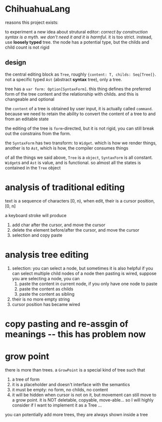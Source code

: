 # ChihuahuaLang


reasons this project exists:

to experiment a new idea about strutural editor: *correct by construction syntax is a myth. we don't need it and it is harmful*. it is too strict. instead, use **loosely typed** tree. the node has a potential type, but the childs and child count is not rigid


## design


the central editing block as `Tree`, roughly `{content: T, childs: Seq[Tree]}`. not a specific typed `Ast`
 (abstract **syntax** tree), only a tree.

tree has a `var form: Option[SyntaxForm]`. this thing defines the preferred form of the tree content and
the relationship with childs. and this is changeable and optional

the `content` of a tree is obtained by user input, it is actually called `command`. because we need to retain
the ability to convert the content of a tree to and from an editable state

the editing of the tree is `form`-directed, but it is not rigid, you can still break out the constrains from the form.

the `SyntaxForm` has two transform: to `Widget`. which is how we render things, another is to `Ast`, which is how,
the compiler consumes things

of all the things we said above, `Tree` is a `object`, `SyntaxForm` is all constant. `Widget`s and `Ast` is value, and
is functional. so almost all the states is contained in the `Tree` object

# analysis of traditional editing

text is a sequence of characters [0, n), when edit, their is a cursor position,[0, n]

a keyboard stroke will produce
  1. add char after the cursor, and move the cursor
  2. delete the element before/after the cursor, and move the cursor
  3. selection and copy paste

# analysis tree editing

1. selection: you can select a node,
 but sometimes it is also helpful if you can select multiple child nodes of a node
 then pasting is wired, suppose you are selecting a node, you can
   1. paste the content in current node, if you only have one node to paste
   2. paste the content as childs
   3. paste the content as sibling
1. their is no more empty string
2. cursor position has became wired

# copy pasting and re-assgin of meanings -- this has problem now

# grow point

there is more than trees.
a `GrowPoint` is a special kind of tree such that

1. a tree of form
1. it is a placeholder and doesn't interface with the semantics
1. it must be empty: no form, no childs, no content
2. it will be hidden when cursor is not on it, but movement can still move to a grow point. it is NOT deletable, copyable,
 move-able... so I will highly consider if I want to implement it as a Tree ...

you can potentially add more trees, they are always shown inside a tree



